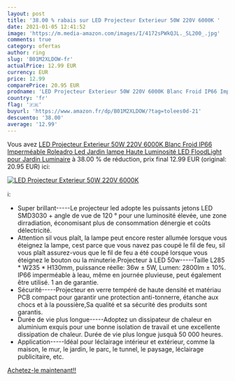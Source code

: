 ```yaml
---
layout: post
title: '38.00 % rabais sur LED Projecteur Exterieur 50W 220V 6000K '
date: 2021-01-05 12:41:52
image: 'https://m.media-amazon.com/images/I/4172sPWkQJL._SL200_.jpg'
comments: true
category: ofertas
author: ring
slug: 'B01M2XLDOW-fr'
actualPrice: 12.99 EUR
currency: EUR
price: 12.99
comparePrice: 20.95 EUR
prodname: 'LED Projecteur Exterieur 50W 220V 6000K Blanc Froid IP66 Imperméable Roleadro Led Jardin lampe Haute Luminosité LED FloodLight pour Jardin Luminaire'
country: 'fr'
flag: '🇫🇷'
buyurl: 'https://www.amazon.fr/dp/B01M2XLDOW/?tag=tolees0d-21'
descuento: '38.00'
average: '12.99'
---
```


Vous avez [LED Projecteur Exterieur 50W 220V 6000K Blanc Froid IP66 Imperméable Roleadro Led Jardin lampe Haute Luminosité LED FloodLight pour Jardin Luminaire](https://www.amazon.fr/dp/B01M2XLDOW/?tag=tolees0d-21)  à  38.00 % de réduction, prix final  12.99 EUR (original: 20.95 EUR) ici:

[![LED Projecteur Exterieur 50W 220V 6000K ](https://m.media-amazon.com/images/I/4172sPWkQJL._SL200_.jpg)](https://www.amazon.fr/dp/B01M2XLDOW/?tag=tolees0d-21)

ℹ️:

- Super brillant-----Le projecteur led adopte les puissants jetons LED SMD3030 + angle de vue de 120 ° pour une luminosité élevée, une zone dirradiation, économisant plus de consommation dénergie et coûts délectricité.
- Attention sil vous plaît, la lampe peut encore rester allumée lorsque vous éteignez la lampe, cest parce que vous navez pas coupé le fil de feu, sil vous plaît assurez-vous que le fil de feu a été coupé lorsque vous éteignez le bouton ou la minuterie.Projecteur à LED 50w-----Taille L285 * W235 * H130mm, puissance réelle: 36w ± 5W, Lumen: 2800lm ± 10%. IP66 imperméable à leau, même en journée pluvieuse, peut également être utilisé. 1 an de garantie.
- Sécurité-----Projecteur en verre tempéré de haute densité et matériau PCB compact pour garantir une protection anti-tonnerre, étanche aux chocs et à la poussière,Sa qualité et sa sécurité des produits sont garantis.
- Durée de vie plus longue-----Adoptez un dissipateur de chaleur en aluminium exquis pour une bonne isolation de travail et une excellente dissipation de chaleur. Durée de vie plus longue jusquà 50 000 heures.
- Application-----Idéal pour léclairage intérieur et extérieur, comme la maison, le mur, le jardin, le parc, le tunnel, le paysage, léclairage publicitaire, etc.

[Achetez-le maintenant!!](https://www.amazon.fr/dp/B01M2XLDOW/?tag=tolees0d-21)
